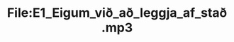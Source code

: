 ---
title: File:E1_Eigum_við_að_leggja_af_stað.mp3
recording of: Eigum við að leggja af stað?
reading speed: slow
speaker: E
license: CC0
---